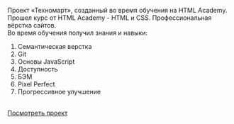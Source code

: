 Проект «Техномарт», созданный во время обучения на HTML Academy.<br>
Прошел курс от HTML Academy - HTML и CSS. Профессиональная вёрстка сайтов.<br>
Во время обучения получил знания и навыки:

1. Семантическая верстка
2. Git
3. Основы JavaScript 
4. Доступность 
5. БЭМ
6. Pixel Perfect
7. Прогрессивное улучшение
<br>
<a href="https://allectro.github.io/">Посмотреть проект</a>
